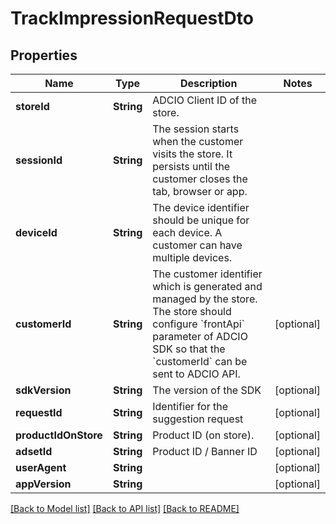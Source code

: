 # TrackImpressionRequestDto

## Properties
Name | Type | Description | Notes
------------ | ------------- | ------------- | -------------
**storeId** | **String** | ADCIO Client ID of the store. | 
**sessionId** | **String** | The session starts when the customer visits the store. It persists until the customer closes the tab, browser or app. | 
**deviceId** | **String** | The device identifier should be unique for each device. A customer can have multiple devices. | 
**customerId** | **String** | The customer identifier which is generated and managed by the store. The store should configure &#x60;frontApi&#x60; parameter of ADCIO SDK so that the &#x60;customerId&#x60; can be sent to ADCIO API. | [optional] 
**sdkVersion** | **String** | The version of the SDK | [optional] 
**requestId** | **String** | Identifier for the suggestion request | [optional] 
**productIdOnStore** | **String** | Product ID (on store). | [optional] 
**adsetId** | **String** | Product ID / Banner ID | [optional] 
**userAgent** | **String** |  | [optional] 
**appVersion** | **String** |  | [optional] 

[[Back to Model list]](../README.md#documentation-for-models) [[Back to API list]](../README.md#documentation-for-api-endpoints) [[Back to README]](../README.md)


